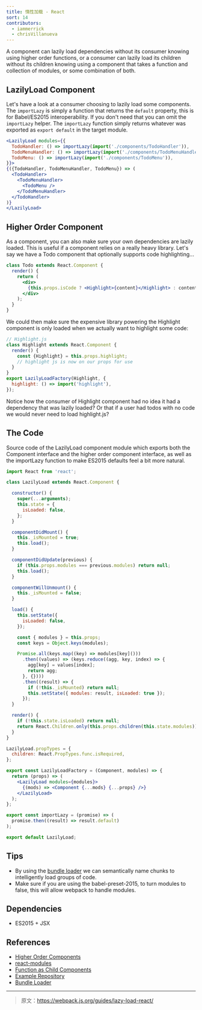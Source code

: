 ```yaml
---
title: 惰性加载 - React
sort: 14
contributors:
  - iammerrick
  - chrisVillanueva
---
```


A component can lazily load dependencies without its consumer knowing using higher order functions, or a consumer can lazily load its children without its children knowing using a component that takes a function and collection of modules, or some combination of both.

## LazilyLoad Component

Let's have a look at a consumer choosing to lazily load some components. The `importLazy` is simply a function that returns the `default` property, this is for Babel/ES2015 interoperability. If you don't need that you can omit the `importLazy` helper. The `importLazy` function simply returns whatever was exported as `export default` in the target module.

```jsx
<LazilyLoad modules={{
  TodoHandler: () => importLazy(import('./components/TodoHandler')),
  TodoMenuHandler: () => importLazy(import('./components/TodoMenuHandler')),
  TodoMenu: () => importLazy(import('./components/TodoMenu')),
}}>
{({TodoHandler, TodoMenuHandler, TodoMenu}) => (
  <TodoHandler>
    <TodoMenuHandler>
      <TodoMenu />
    </TodoMenuHandler>
  </TodoHandler>
)}
</LazilyLoad>
```

## Higher Order Component

As a component, you can also make sure your own dependencies are lazily loaded. This is useful if a component relies on a really heavy library. Let's say we have a Todo component that optionally supports code highlighting...

```jsx
class Todo extends React.Component {
  render() {
    return (
      <div>
        {this.props.isCode ? <Highlight>{content}</Highlight> : content}
      </div>
    );
  }
}
```

We could then make sure the expensive library powering the Highlight component is only loaded when we actually want to highlight some code:

```jsx
// Highlight.js
class Highlight extends React.Component {
  render() {
    const {Highlight} = this.props.highlight;
    // highlight js is now on our props for use
  }
}
export LazilyLoadFactory(Highlight, {
  highlight: () => import('highlight'),
});
```

Notice how the consumer of Highlight component had no idea it had a dependency that was lazily loaded? Or that if a user had todos with no code we would never need to load highlight.js?


## The Code

Source code of the LazilyLoad component module which exports both the Component interface and the higher order component interface, as well as the importLazy function to make ES2015 defaults feel a bit more natural.

```jsx
import React from 'react';

class LazilyLoad extends React.Component {

  constructor() {
    super(...arguments);
    this.state = {
      isLoaded: false,
    };
  }

  componentDidMount() {
    this._isMounted = true;
    this.load();
  }

  componentDidUpdate(previous) {
    if (this.props.modules === previous.modules) return null;
    this.load();
  }

  componentWillUnmount() {
    this._isMounted = false;
  }

  load() {
    this.setState({
      isLoaded: false,
    });

    const { modules } = this.props;
    const keys = Object.keys(modules);

    Promise.all(keys.map((key) => modules[key]()))
      .then((values) => (keys.reduce((agg, key, index) => {
        agg[key] = values[index];
        return agg;
      }, {})))
      .then((result) => {
        if (!this._isMounted) return null;
        this.setState({ modules: result, isLoaded: true });
      });
  }

  render() {
    if (!this.state.isLoaded) return null;
    return React.Children.only(this.props.children(this.state.modules));
  }
}

LazilyLoad.propTypes = {
  children: React.PropTypes.func.isRequired,
};

export const LazilyLoadFactory = (Component, modules) => {
  return (props) => (
    <LazilyLoad modules={modules}>
      {(mods) => <Component {...mods} {...props} />}
    </LazilyLoad>
  );
};

export const importLazy = (promise) => (
  promise.then((result) => result.default)
);

export default LazilyLoad;
```
## Tips

- By using the [bundle loader](https://github.com/webpack/bundle-loader) we can semantically name chunks to intelligently load groups of code.
- Make sure if you are using the babel-preset-2015, to turn modules to false, this will allow webpack to handle modules.

## Dependencies

- ES2015 + JSX

## References

- [Higher Order Components](http://reactpatterns.com/#higher-order-component)
- [react-modules](https://github.com/threepointone/react-modules)
- [Function as Child Components](http://merrickchristensen.com/articles/function-as-child-components.html)
- [Example Repository](https://github.com/iammerrick/how-to-lazy-load-react-webpack)
- [Bundle Loader](https://github.com/webpack/bundle-loader)

***

> 原文：https://webpack.js.org/guides/lazy-load-react/